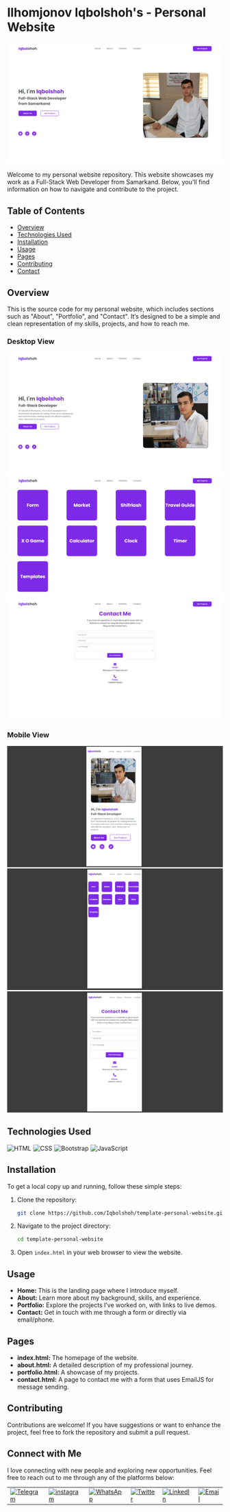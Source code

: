 # Ilhomjonov Iqbolshoh's - Personal Website

![Banner](./images/banner.png)

Welcome to my personal website repository. This website showcases my work as a Full-Stack Web Developer from Samarkand. Below, you'll find information on how to navigate and contribute to the project.

## Table of Contents

- [Overview](#overview)
- [Technologies Used](#technologies-used)
- [Installation](#installation)
- [Usage](#usage)
- [Pages](#pages)
- [Contributing](#contributing)
- [Contact](#contact)

## Overview

This is the source code for my personal website, which includes sections such as "About", "Portfolio", and "Contact". It’s designed to be a simple and clean representation of my skills, projects, and how to reach me.

### Desktop View
![Page about](./images/desktop-1(about).png)
![Page portfolio](./images/desktop-2(portfolio).png)
![Page contact](./images/desktop-3(contact).png)

### Mobile View
![Page about](./images/mobile-1(about).png)
![Page portfolio](./images/mobile-2(portfolio).png)
![Page contact](./images/mobile-3(contact).png)

## Technologies Used

<div style="display: flex; flex-wrap: wrap; gap: 5px;">
    <img src="https://img.shields.io/badge/HTML-%23F06529.svg?style=for-the-badge&logo=html5&logoColor=white"
        alt="HTML">
    <img src="https://img.shields.io/badge/CSS-%231572B6.svg?style=for-the-badge&logo=css3&logoColor=white" alt="CSS">
    <img src="https://img.shields.io/badge/Bootstrap-%23563D7C.svg?style=for-the-badge&logo=bootstrap&logoColor=white"
        alt="Bootstrap">
   <img src="https://img.shields.io/badge/JavaScript-%23323330.svg?style=for-the-badge&logo=javascript&logoColor=%23F7DF1E"
        alt="JavaScript">
</div>

## Installation

To get a local copy up and running, follow these simple steps:

1. Clone the repository:

   ```bash
   git clone https://github.com/Iqbolshoh/template-personal-website.git
   ```

2. Navigate to the project directory:

   ```bash
   cd template-personal-website
   ```

3. Open `index.html` in your web browser to view the website.

## Usage

- **Home:** This is the landing page where I introduce myself.
- **About:** Learn more about my background, skills, and experience.
- **Portfolio:** Explore the projects I’ve worked on, with links to live demos.
- **Contact:** Get in touch with me through a form or directly via email/phone.

## Pages

- **index.html:** The homepage of the website.
- **about.html:** A detailed description of my professional journey.
- **portfolio.html:** A showcase of my projects.
- **contact.html:** A page to contact me with a form that uses EmailJS for message sending.

## Contributing

Contributions are welcome! If you have suggestions or want to enhance the project, feel free to fork the repository and submit a pull request.


## Connect with Me

I love connecting with new people and exploring new opportunities. Feel free to reach out to me through any of the
platforms below:

<table>
    <tr>
        <td>
            <a href="https://t.me/iqbolshoh_777">
                <img src="https://github.com/gayanvoice/github-active-users-monitor/blob/master/public/images/icons/telegram.svg"
                    height="48" width="48" alt="Telegram" />
            </a>
        </td>
        <td>
            <a href="https://instagram.com/iqbolshoh_777" target="blank"><img align="center"
                    src="https://raw.githubusercontent.com/rahuldkjain/github-profile-readme-generator/master/src/images/icons/Social/instagram.svg"
                    alt="instagram" height="48" width="48" /></a>
        </td>
        <td>
            <a href="https://wa.me/qr/22PVFQSMQQX4F1">
                <img src="https://github.com/gayanvoice/github-active-users-monitor/blob/master/public/images/icons/whatsapp.svg"
                    height="48" width="48" alt="WhatsApp" />
            </a>
        </td>
        <td>
            <a href="https://x.com/iqbolshoh_777">
                <img src="https://img.shields.io/badge/X-000000?style=for-the-badge&logo=x&logoColor=white" height="48"
                    width="48" alt="Twitter" />
            </a>
        </td>
        <td>
            <a href="https://www.linkedin.com/in/iqbolshoh/">
                <img src="https://github.com/gayanvoice/github-active-users-monitor/blob/master/public/images/icons/linkedin.svg"
                    height="48" width="48" alt="LinkedIn" />
            </a>
        </td>
        <td>
            <a href="mailto:iilhomjonov777@gmail.com">
                <img src="https://github.com/gayanvoice/github-active-users-monitor/blob/master/public/images/icons/gmail.svg"
                    height="48" width="48" alt="Email" />
            </a>
        </td>
    </tr>
</table>

